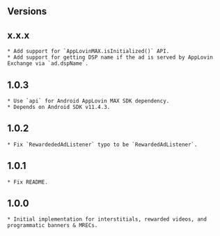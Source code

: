 ## Versions

## x.x.x
    * Add support for `AppLovinMAX.isInitialized()` API.
    * Add support for getting DSP name if the ad is served by AppLovin Exchange via `ad.dspName`.
## 1.0.3
    * Use `api` for Android AppLovin MAX SDK dependency.
    * Depends on Android SDK v11.4.3. 
## 1.0.2
    * Fix `RewardededAdListener` typo to be `RewardedAdListener`.
## 1.0.1
    * Fix README.
## 1.0.0
    * Initial implementation for interstitials, rewarded videos, and programmatic banners & MRECs.
